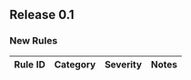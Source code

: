 ﻿## Release 0.1

### New Rules

Rule ID | Category | Severity | Notes
--------|----------|----------|--------------------
